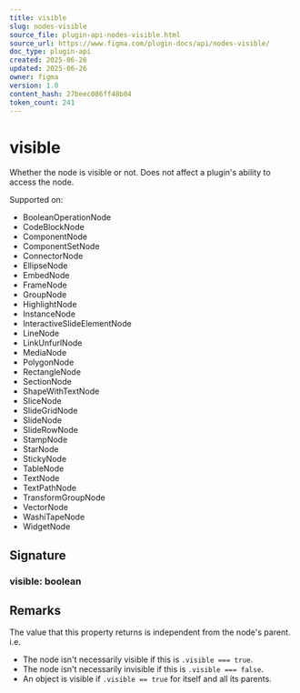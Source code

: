 ```yaml
---
title: visible
slug: nodes-visible
source_file: plugin-api-nodes-visible.html
source_url: https://www.figma.com/plugin-docs/api/nodes-visible/
doc_type: plugin-api
created: 2025-06-26
updated: 2025-06-26
owner: figma
version: 1.0
content_hash: 27beec086ff48b04
token_count: 241
---
```

# visible

Whether the node is visible or not. Does not affect a plugin's ability to access the node.

 Supported on:

- BooleanOperationNode
- CodeBlockNode
- ComponentNode
- ComponentSetNode
- ConnectorNode
- EllipseNode
- EmbedNode
- FrameNode
- GroupNode
- HighlightNode
- InstanceNode
- InteractiveSlideElementNode
- LineNode
- LinkUnfurlNode
- MediaNode
- PolygonNode
- RectangleNode
- SectionNode
- ShapeWithTextNode
- SliceNode
- SlideGridNode
- SlideNode
- SlideRowNode
- StampNode
- StarNode
- StickyNode
- TableNode
- TextNode
- TextPathNode
- TransformGroupNode
- VectorNode
- WashiTapeNode
- WidgetNode

## Signature

### visible: boolean

## Remarks

The value that this property returns is independent from the node's parent. i.e.

- The node isn't necessarily visible if this is `.visible === true`.
- The node isn't necessarily invisible if this is `.visible === false`.
- An object is visible if `.visible == true` for itself and all its parents.